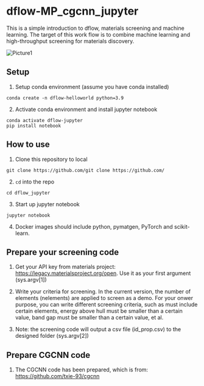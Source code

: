 # dflow-MP_cgcnn_jupyter
This is a simple introduction to dflow, materials screening and machine learning.
The target of this work flow is to combine machine learning and high-throughput screening for materials discovery. 

![Picture1](https://user-images.githubusercontent.com/47341079/187360757-daa63ae8-9f6f-493b-b0f0-541125c517f6.png)


## Setup
1. Setup conda environment (assume you have conda installed)
```shell
conda create -n dflow-helloworld python=3.9
```
2. Activate conda environment and install jupyter notebook
```shell
conda activate dflow-jupyter
pip install notebook
```

## How to use
1. Clone this repository to local
```shell
git clone https://github.com/git clone https://github.com/
```
2. `cd` into the repo
```shell
cd dflow_jupyter
```
3. Start up jupyter notebook
```shell
jupyter notebook
```
4. Docker images should include python, pymatgen, PyTorch and scikit-learn.


## Prepare your screening code
1. Get your API key from materials project: https://legacy.materialsproject.org/open. Use it as your first argument (sys.argv[1])

2. Write your criteria for screening. In the current version, the number of elements (nelements) are applied to screen as a demo. For your onwer purpose, you can write different screening criteria, such as must include certain elements, energy above hull must be smaller than a certain value, band gap must be smaller than a certain value, et al. 

3. Note: the screening code will output a csv file (id_prop.csv) to the designed folder (sys.argv[2])

## Prepare CGCNN code
1. The CGCNN code has been prepared, which is from: https://github.com/txie-93/cgcnn
